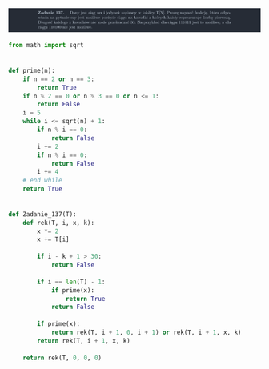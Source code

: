 <picture>
  <source srcset="../../srt/zbior_zadan/137.png" media="(prefers-color-scheme: light)">
  <source srcset="../../srt/zbior_zadan/black_137.png" media="(prefers-color-scheme: dark)">
  <img src="../../srt/zbior_zadan/black_137.png" alt="zadanie 137">
</picture>

```python
from math import sqrt


def prime(n):
    if n == 2 or n == 3:
        return True
    if n % 2 == 0 or n % 3 == 0 or n <= 1:
        return False
    i = 5
    while i <= sqrt(n) + 1:
        if n % i == 0:
            return False
        i += 2
        if n % i == 0:
            return False
        i += 4
    # end while
    return True


def Zadanie_137(T):
    def rek(T, i, x, k):
        x *= 2
        x += T[i]

        if i - k + 1 > 30:
            return False

        if i == len(T) - 1:
            if prime(x):
                return True
            return False

        if prime(x):
            return rek(T, i + 1, 0, i + 1) or rek(T, i + 1, x, k)
        return rek(T, i + 1, x, k)

    return rek(T, 0, 0, 0)



```